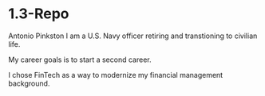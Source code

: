 # 1.3-Repo

Antonio Pinkston
I am a U.S. Navy officer retiring and transtioning to civilian life.

My career goals is to start a second career.

I chose FinTech as a way to modernize my financial management background.